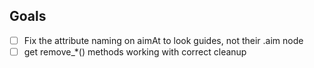 ## Goals
- [ ] Fix the attribute naming on aimAt to look guides, not their .aim node
- [ ] get remove_*() methods working with correct cleanup